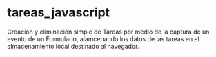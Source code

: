 # tareas_javascript

Creación y eliminación simple de Tareas por medio de la captura de un evento de un Formulario, 
alamcenando los datos de las tareas en el almacenamiento local destinado al navegador.
